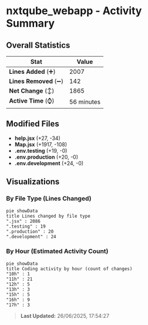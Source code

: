 # nxtqube_webapp - Activity Summary 

## Overall Statistics

| Stat                   | Value                                                             |
| ---------------------- | ----------------------------------------------------------------- |
| **Lines Added** (➕)   | 2007                                          |
| **Lines Removed** (➖) | 142                                        |
| **Net Change** (↕)    | 1865                |
| **Active Time** (⌚)   | 56 minutes |


## Modified Files
- **help.jsx** (+27, -34)
- **Map.jsx** (+1917, -108)
- **.env.testing** (+19, -0)
- **.env.production** (+20, -0)
- **.env.development** (+24, -0)

## Visualizations

### By File Type (Lines Changed)

```mermaid
pie showData
title Lines changed by file type
".jsx" : 2086
".testing" : 19
".production" : 20
".development" : 24
```

### By Hour (Estimated Activity Count)

```mermaid
pie showData
title Coding activity by hour (count of changes)
"10h" : 1
"11h" : 21
"12h" : 5
"13h" : 3
"15h" : 5
"16h" : 9
"17h" : 3
```


> **Last Updated:** 26/06/2025, 17:54:27